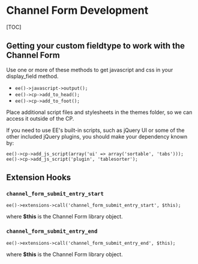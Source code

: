 <!--
    This source file is part of the open source project
    ExpressionEngine User Guide (https://github.com/ExpressionEngine/ExpressionEngine-User-Guide)

    @link      https://expressionengine.com/
    @copyright Copyright (c) 2003-2020, Packet Tide, LLC (https://packettide.com)
    @license   https://expressionengine.com/license Licensed under Apache License, Version 2.0
-->

# Channel Form Development

[TOC]

## Getting your custom fieldtype to work with the Channel Form

Use one or more of these methods to get javascript and css in your display_field method.

- `ee()->javascript->output();`
- `ee()->cp->add_to_head();`
- `ee()->cp->add_to_foot();`

Place additional script files and stylesheets in the themes folder, so we can access it outside of the CP.

If you need to use EE's built-in scripts, such as jQuery UI or some of the other included jQuery plugins, you should make your dependency known by:

    ee()->cp->add_js_script(array('ui' => array('sortable', 'tabs')));
    ee()->cp->add_js_script('plugin', 'tablesorter');

## Extension Hooks

### `channel_form_submit_entry_start`

    ee()->extensions->call('channel_form_submit_entry_start', $this);

where **\$this** is the Channel Form library object.

### `channel_form_submit_entry_end`

    ee()->extensions->call('channel_form_submit_entry_end', $this);

where **\$this** is the Channel Form library object.
